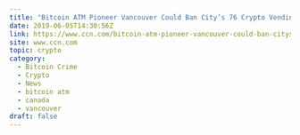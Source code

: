 ```yaml
---
title: "Bitcoin ATM Pioneer Vancouver Could Ban City’s 76 Crypto Vending Machines"
date: 2019-06-05T14:30:56Z
link: https://www.ccn.com/bitcoin-atm-pioneer-vancouver-could-ban-citys-76-crypto-vending-machines?utm_medium=RSS&utm_source=hune
site: www.ccn.com
topic: crypto
category:
  - Bitcoin Crime
  - Crypto
  - News
  - bitcoin atm
  - canada
  - vancouver
draft: false
---
```

